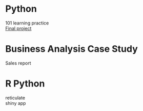 # Python
101 learning practice  
[Final project](https://github.com/ankur715/web/tree/master/hiring)

# Business Analysis Case Study
Sales report

# R Python 
reticulate  
shiny app
